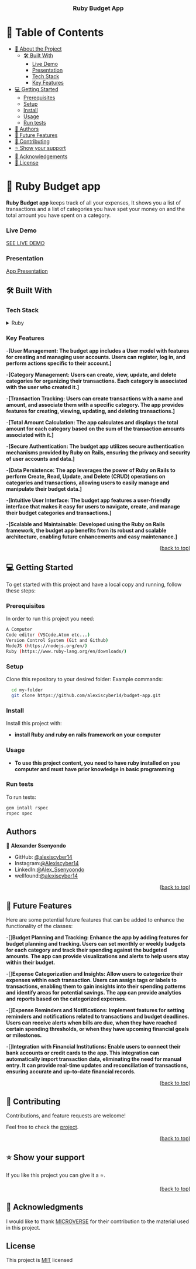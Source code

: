 <div align="center">
  <h3><b>Ruby Budget App</b></h3>
</div>

# 📗 Table of Contents

- [📖 About the Project](#about-project)
  - [🛠 Built With](#built-with)
    - [Live Demo](#live-demo)
    - [Presentation](#presentation)
    - [Tech Stack](#tech-stack)
    - [Key Features](#key-features)
- [💻 Getting Started](#getting-started)
  - [Prerequisites](#prerequisites)
  - [Setup](#setup)
  - [Install](#install)
  - [Usage](#usage)
  - [Run tests](#run-tests)
- [👥 Authors](#authors)
- [🔭 Future Features](#future-features)
- [🤝 Contributing](#contributing)
- [⭐️ Show your support](#support)
- [🙏 Acknowledgements](#acknowledgements)
- [📝 License](#license)

<!-- PROJECT DESCRIPTION -->

# 📖 Ruby Budget app <a name="about-project"></a>

**Ruby Budget app** keeps track of all your expenses, It shows you a list of transactions and a list of categories you have spet your money on and the total amount you have spent on a category.

### Live Demo <a name="live-demo"></a>

<a href="https://budget-2so2.onrender.com/">SEE LIVE DEMO</a>


### Presentation <a name="presentation"></a>
<a href="https://drive.google.com/file/d/1xMK00wtOY76OqycY8OnX9VgaVZqhzwlR/view?usp=sharing">App Presentation</a>


## 🛠 Built With <a name="built-with"></a>

### Tech Stack <a name="tech-stack"></a>

<details>
  <summary>Ruby</summary>
  <ul>
    <li><a href="https://ruby.org/">Ruby</a></li>
  </ul>
</details>

### Key Features <a name="key-features"></a>

-**[User Management: The budget app includes a User model with features for creating and managing user accounts. Users can register, log in, and perform actions specific to their account.]**

-**[Category Management: Users can create, view, update, and delete categories for organizing their transactions. Each category is associated with the user who created it.]**

-**[Transaction Tracking: Users can create transactions with a name and amount, and associate them with a specific category. The app provides features for creating, viewing, updating, and deleting transactions.]**

-**[Total Amount Calculation: The app calculates and displays the total amount for each category based on the sum of the transaction amounts associated with it.]**

-**[Secure Authentication: The budget app utilizes secure authentication mechanisms provided by Ruby on Rails, ensuring the privacy and security of user accounts and data.]**

-**[Data Persistence: The app leverages the power of Ruby on Rails to perform Create, Read, Update, and Delete (CRUD) operations on categories and transactions, allowing users to easily manage and manipulate their budget data.]**

-**[Intuitive User Interface: The budget app features a user-friendly interface that makes it easy for users to navigate, create, and manage their budget categories and transactions.]**

-**[Scalable and Maintainable: Developed using the Ruby on Rails framework, the budget app benefits from its robust and scalable architecture, enabling future enhancements and easy maintenance.]**

<p align="right">(<a href="#readme-top">back to top</a>)</p>

## 💻 Getting Started <a name="getting-started"></a>

To get started with this project and have a local copy and running, follow these steps:

### Prerequisites <a name="prerequisites">

In order to run this project you need:

```sh
A Computer
Code editor (VSCode,Atom etc...)
Version Control System (Git and Github)
NodeJS (https://nodejs.org/en/)
Ruby (https://www.ruby-lang.org/en/downloads/)
```

### Setup <a name="setup">

Clone this repository to your desired folder:
Example commands:

```sh
  cd my-folder
  git clone https://github.com/alexiscyber14/budget-app.git
```

### Install <a name="install">

Install this project with:

- **install Ruby and ruby on rails framework on your computer**

### Usage <a name="usage">

- **To use this project content, you need to have ruby installed on you computer and must have prior knowledge in basic programming**

### Run tests <a name="run-tests">

To run tests:

```sh
gem intall rspec
rspec spec
```

## Authors <a name="authors">

👤 **Alexander Ssenyondo**

- GitHub: [@alexiscyber14](https://github.com/alexiscyber14)
- Instagram:[@Alexiscyber14](https://www.instagram.com/alexiscyber14/)
- LinkedIn:[@Alex_Ssenyoondo](https://www.linkedin.com/in/alex-software/)
- wellfound:[@alexiscyber14](https://angel.co/u/alexander-senyondo)

<p align="right">(<a href="#readme-top">back to top</a>)</p>
<!-- FUTURE FEATURES -->

## 🔭 Future Features <a name="future-features"></a>

Here are some potential future features that can be added to enhance the functionality of the classes:

-[]**Budget Planning and Tracking: Enhance the app by adding features for budget planning and tracking. Users can set monthly or weekly budgets for each category and track their spending against the budgeted amounts. The app can provide visualizations and alerts to help users stay within their budget.**

-[]**Expense Categorization and Insights: Allow users to categorize their expenses within each transaction. Users can assign tags or labels to transactions, enabling them to gain insights into their spending patterns and identify areas for potential savings. The app can provide analytics and reports based on the categorized expenses.**

-[]**Expense Reminders and Notifications: Implement features for setting reminders and notifications related to transactions and budget deadlines. Users can receive alerts when bills are due, when they have reached certain spending thresholds, or when they have upcoming financial goals or milestones.**

-[]**Integration with Financial Institutions: Enable users to connect their bank accounts or credit cards to the app. This integration can automatically import transaction data, eliminating the need for manual entry. It can provide real-time updates and reconciliation of transactions, ensuring accurate and up-to-date financial records.**

<p align="right">(<a href="#readme-top">back to top</a>)</p>

## 🤝 Contributing <a name="contributing"></a>

Contributions, and feature requests are welcome!

Feel free to check the [project](https://github.com/alexiscyber14/budget-app.git).

<p align="right">(<a href="#readme-top">back to top</a>)</p>

## ⭐️ Show your support <a name="support"></a>

If you like this project you can give it a ⭐️.

<p align="right">(<a href="#readme-top">back to top</a>)</p>

## 🙏 Acknowledgments <a name="acknowledgements"></a>

I would like to thank <a href="https://github.com/microverseinc">MICROVERSE</a> for their contribution to the material used in this project.

## License

<p>This project is <a href="/LICENSE.md">MIT</a> licensed</p>
